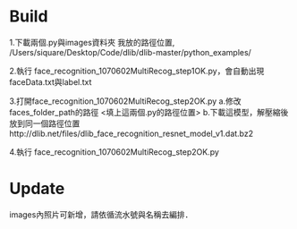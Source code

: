 
# Build

1.下載兩個.py與images資料夾
  我放的路徑位置, /Users/siquare/Desktop/Code/dlib/dlib-master/python_examples/

2.執行 face_recognition_1070602MultiRecog_step1OK.py，會自動出現faceData.txt與label.txt

3.打開face_recognition_1070602MultiRecog_step2OK.py
  a.修改faces_folder_path的路徑 <填上這兩個.py的路徑位置>
  b.下載這模型，解壓縮後放到同一個路徑位置http://dlib.net/files/dlib_face_recognition_resnet_model_v1.dat.bz2

4.執行 face_recognition_1070602MultiRecog_step2OK.py


# Update
images內照片可新增，請依循流水號與名稱去編排．
